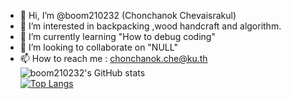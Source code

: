 - 👋 Hi, I’m @boom210232 (Chonchanok Chevaisrakul)
- 👀 I’m interested in backpacking ,wood handcraft and algorithm.
- 🌱 I’m currently learning "How to debug coding"
- 💞️ I’m looking to collaborate on "NULL"
- 📫 How to reach me : chonchanok.che@ku.th
![boom210232's GitHub stats](https://github-readme-stats.vercel.app/api?username=boom210232&count_private=true&show_icon=true&theme=tokyonight)            
[![Top Langs](https://github-readme-stats.vercel.app/api/top-langs/?username=boom210232&layout=compact&theme=tokyonight)](https://github.com/boom210232/github-readme-stats)




<!---
boom210232/boom210232 is a ✨ special ✨ repository because its `README.md` (this file) appears on your GitHub profile.
You can click the Preview link to take a look at your changes.
--->
